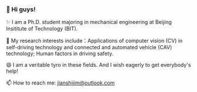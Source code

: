 ### 👋 Hi guys! 

<!--
**jianshijim/jianshijim** is a ✨ _special_ ✨ repository because its `README.md` (this file) appears on your GitHub profile.

Here are some ideas to get you started:

- 🔭 I’m currently working on ...
- 🌱 I’m currently learning ...
- 👯 I’m looking to collaborate on ...
- 🤔 I’m looking for help with ...
- 💬 Ask me about ...
- 📫 How to reach me: ...
- 😄 Pronouns: ...
- ⚡ Fun fact: ...
-->

✨ I am a Ph.D. student majoring in mechanical engineering at Beijing Insititute of Technology (BIT).

🔭 My research interests include：Applications of computer vision (CV) in self-driving technology and connected and automated vehicle (CAV) technology; Human factors in driving safety.

😄 I am a veritable tyro in these fields. And I wish eagerly to get everybody's help!

📫 How to reach me: jianshijim@outlook.com
